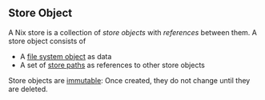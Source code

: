 ## Store Object

A Nix store is a collection of *store objects* with *references* between them.
A store object consists of

  - A [file system object](./file-system-object.md) as data
  - A set of [store paths](@docroot@/glossary.md#gloss-store-path) as references to other store objects

Store objects are [immutable](https://en.wikipedia.org/wiki/Immutable_object):
Once created, they do not change until they are deleted.
